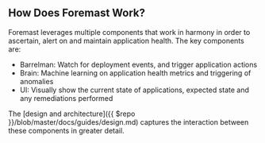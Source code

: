## How Does Foremast Work?

Foremast leverages multiple components that work in harmony in order to ascertain, alert on and maintain application health. The key components are:

- Barrelman: Watch for deployment events, and trigger application actions
- Brain: Machine learning on application health metrics and triggering of anomalies
- UI: Visually show the current state of applications, expected state and any remediations performed

The [design and architecture]({{ $repo }}/blob/master/docs/guides/design.md) captures the interaction between these components in greater detail.